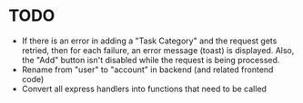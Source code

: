 # TODO
* If there is an error in adding a "Task Category" and the request gets retried, then for each failure, an error message (toast) is displayed. Also, the "Add" button isn't disabled while the request is being processed.
* Rename from "user" to "account" in backend (and related frontend code)
* Convert all express handlers into functions that need to be called
